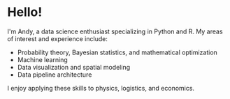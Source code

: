 # Hello!

I'm Andy, a data science enthusiast specializing in Python and R. My areas of interest and experience include:

- Probability theory, Bayesian statistics, and mathematical optimization
- Machine learning
- Data visualization and spatial modeling
- Data pipeline architecture

I enjoy applying these skills to physics, logistics, and economics.
